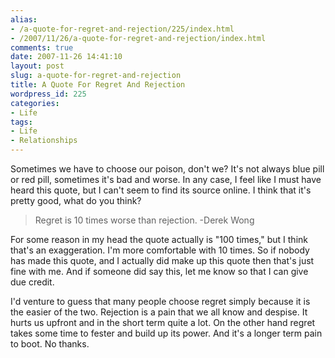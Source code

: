 ```yaml
---
alias:
- /a-quote-for-regret-and-rejection/225/index.html
- /2007/11/26/a-quote-for-regret-and-rejection/index.html
comments: true
date: 2007-11-26 14:41:10
layout: post
slug: a-quote-for-regret-and-rejection
title: A Quote For Regret And Rejection
wordpress_id: 225
categories:
- Life
tags:
- Life
- Relationships
---
```


Sometimes we have to choose our poison, don't we?  It's not always blue pill or red pill, sometimes it's bad and worse.  In any case, I feel like I must have heard this quote, but I can't seem to find its source online.  I think that it's pretty good, what do you think?



> Regret is 10 times worse than rejection.
-Derek Wong



For some reason in my head the quote actually is "100 times," but I think that's an exaggeration.  I'm more comfortable with 10 times.  So if nobody has made this quote, and I actually did make up this quote then that's just fine with me.  And if someone did say this, let me know so that I can give due credit.

I'd venture to guess that many people choose regret simply because it is the easier of the two.  Rejection is a pain that we all know and despise.  It hurts us upfront and in the short term quite a lot.  On the other hand regret takes some time to fester and build up its power.  And it's a longer term pain to boot.  No thanks.
